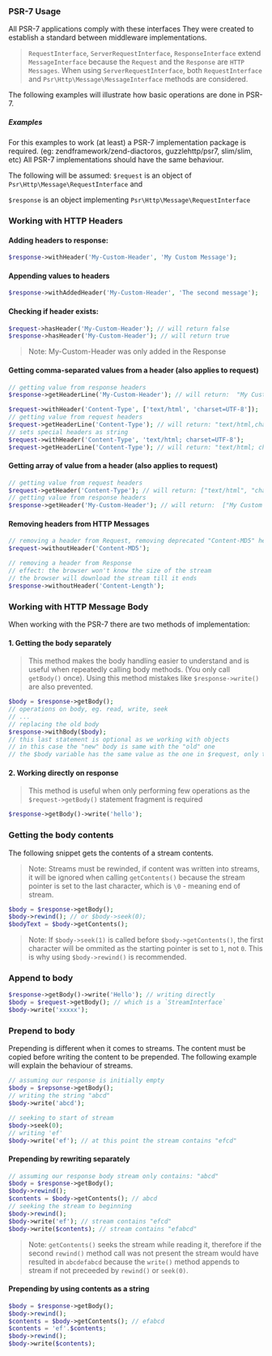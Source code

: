 ### PSR-7 Usage

All PSR-7 applications comply with these interfaces 
They were created to establish a standard between middleware implementations.

> `RequestInterface`, `ServerRequestInterface`, `ResponseInterface` extend `MessageInterface`  because the `Request` and the `Response` are `HTTP Messages`.
> When using `ServerRequestInterface`, both `RequestInterface` and `Psr\Http\Message\MessageInterface` methods are considered.


The following examples will illustrate how basic operations are done in PSR-7.

##### Examples


For this examples to work (at least) a PSR-7 implementation package is required. (eg: zendframework/zend-diactoros, guzzlehttp/psr7, slim/slim, etc)
All PSR-7 implementations should have the same behaviour.

The following will be assumed: 
`$request` is an object of `Psr\Http\Message\RequestInterface` and

`$response` is an object implementing `Psr\Http\Message\RequestInterface`


### Working with HTTP Headers

#### Adding headers to response:

```php
$response->withHeader('My-Custom-Header', 'My Custom Message');
```

#### Appending values to headers

```php
$response->withAddedHeader('My-Custom-Header', 'The second message');
```

#### Checking if header exists:

```php
$request->hasHeader('My-Custom-Header'); // will return false
$response->hasHeader('My-Custom-Header'); // will return true
```

> Note: My-Custom-Header was only added in the Response

#### Getting comma-separated values from a header (also applies to request)

```php
// getting value from response headers
$response->getHeaderLine('My-Custom-Header'); // will return:  "My Custom Message,The second message"

$request->withHeader('Content-Type', ['text/html', 'charset=UTF-8']);
// getting value from request headers
$request->getHeaderLine('Content-Type'); // will return: "text/html,charset=UTF-8"
// sets special headers as string
$request->withHeader('Content-Type', 'text/html; charset=UTF-8');
$request->getHeaderLine('Content-Type'); // will return: "text/html; charset=UTF-8"
```

#### Getting array of value from a header (also applies to request)
```php
// getting value from request headers
$request->getHeader('Content-Type'); // will return: ["text/html", "charset=UTF-8"]
// getting value from response headers
$response->getHeader('My-Custom-Header'); // will return:  ["My Custom Message",  "The second message"]
```

#### Removing headers from HTTP Messages
```php
// removing a header from Request, removing deprecated "Content-MD5" header
$request->withoutHeader('Content-MD5'); 

// removing a header from Response
// effect: the browser won't know the size of the stream
// the browser will download the stream till it ends
$response->withoutHeader('Content-Length');
```

### Working with HTTP Message Body

When working with the PSR-7 there are two methods of implementation:
#### 1. Getting the body separately

> This method makes the body handling easier to understand and is useful when repeatedly calling body methods. (You only call `getBody()` once). Using this method mistakes like `$response->write()` are also prevented.

```php
$body = $response->getBody();
// operations on body, eg. read, write, seek
// ...
// replacing the old body
$response->withBody($body); 
// this last statement is optional as we working with objects
// in this case the "new" body is same with the "old" one
// the $body variable has the same value as the one in $request, only the reference is passed
```

#### 2. Working directly on response

> This method is useful when only performing few operations as the `$request->getBody()` statement fragment is required

```php
$response->getBody()->write('hello');
```

### Getting the body contents

The following snippet gets the contents of a stream contents.
> Note: Streams must be rewinded, if content was written into streams, it will be ignored when calling `getContents()` because the stream pointer is set to the last character, which is `\0` - meaning end of stream.
```php 
$body = $response->getBody();
$body->rewind(); // or $body->seek(0);
$bodyText = $body->getContents();
```
> Note: If `$body->seek(1)` is called before `$body->getContents()`, the first character will be ommited as the starting pointer is set to `1`, not `0`. This is why using `$body->rewind()` is recommended.

### Append to body

```php
$response->getBody()->write('Hello'); // writing directly
$body = $request->getBody(); // which is a `StreamInterface`
$body->write('xxxxx');
```

### Prepend to body
Prepending is different when it comes to streams. The content must be copied before writing the content to be prepended.
The following example will explain the behaviour of streams.

```php
// assuming our response is initially empty
$body = $repsonse->getBody();
// writing the string "abcd"
$body->write('abcd');

// seeking to start of stream
$body->seek(0);
// writing 'ef'
$body->write('ef'); // at this point the stream contains "efcd"
```

#### Prepending by rewriting separately

```php
// assuming our response body stream only contains: "abcd"
$body = $response->getBody();
$body->rewind();
$contents = $body->getContents(); // abcd
// seeking the stream to beginning
$body->rewind();
$body->write('ef'); // stream contains "efcd"
$body->write($contents); // stream contains "efabcd"
```

> Note: `getContents()` seeks the stream while reading it, therefore if the second `rewind()` method call was not present the stream would have resulted in `abcdefabcd` because the `write()` method appends to stream if not preceeded by `rewind()` or `seek(0)`.

#### Prepending by using contents as a string
```php
$body = $response->getBody();
$body->rewind();
$contents = $body->getContents(); // efabcd
$contents = 'ef'.$contents;
$body->rewind();
$body->write($contents);
```

